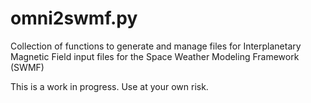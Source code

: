# omni2swmf.py

Collection of functions to generate and manage files for Interplanetary Magnetic Field input files for the Space Weather Modeling Framework (SWMF)

This is a work in progress. Use at your own risk.
